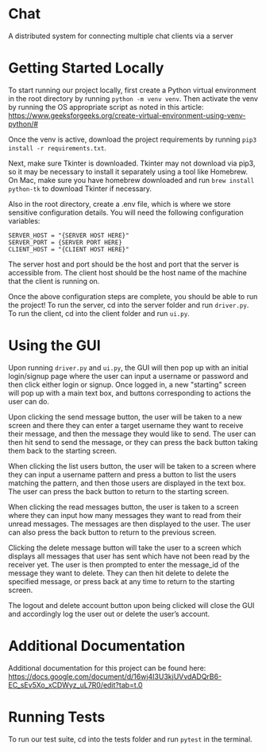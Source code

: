 # Chat
A distributed system for connecting multiple chat clients via a server

# Getting Started Locally
To start running our project locally, first create a Python virtual environment in the root directory by running ```python -m venv venv```. Then activate the venv by running the OS appropriate script as noted in this article: https://www.geeksforgeeks.org/create-virtual-environment-using-venv-python/#

Once the venv is active, download the project requirements by running ```pip3 install -r requirements.txt```.

Next, make sure Tkinter is downloaded. Tkinter may not download via pip3, so it may be necessary to install it separately using a tool like Homebrew. On Mac, make sure you have homebrew downloaded and run ```brew install python-tk``` to download Tkinter if necessary.

Also in the root directory, create a .env file, which is where we store sensitive configuration details. You will need the following configuration variables:
```
SERVER_HOST = "{SERVER HOST HERE}"
SERVER_PORT = {SERVER PORT HERE}
CLIENT_HOST = "{CLIENT HOST HERE}"
```
The server host and port should be the host and port that the server is accessible from. The client host should be the host name of the machine that the client is running on.

Once the above configuration steps are complete, you should be able to run the project! To run the server, cd into the server folder and run ```driver.py```. To run the client, cd into the client folder and run ```ui.py```.

# Using the GUI
Upon running ```driver.py``` and ```ui.py```, the GUI will then pop up with an initial login/signup page where the user can input a username or password and then click either login or signup. Once logged in, a new "starting" screen will pop up with a main text box, and buttons corresponding to actions the user can do. 

Upon clicking the send message button, the user will be taken to a new screen and there they can enter a target username they want to receive their message, and then the message they would like to send. The user can then hit send to send the message, or they can press the back button taking them back to the starting screen.

When clicking the list users button, the user will be taken to a screen where they can input a username pattern and press a button to list the users matching the pattern, and then those users are displayed in the text box. The user can press the back button to return to the starting screen. 

When clicking the read messages button, the user is taken to a screen where they can input how many messages they want to read from their unread messages. The messages are then displayed to the user. The user can also press the back button to return to the previous screen.

Clicking the delete message button will take the user to a screen which displays all messages that user has sent which have not been read by the receiver yet. The user is then prompted to enter the message_id of the message they want to delete. They can then hit delete to delete the specified message, or press back at any time to return to the starting screen. 

The logout and delete account button upon being clicked will close the GUI and accordingly log the user out or delete the user’s account. 

# Additional Documentation
Additional documentation for this project can be found here: https://docs.google.com/document/d/16wj4I3U3kjUVvdADQrB6-EC_sEv5Xo_xCDWyz_uL7R0/edit?tab=t.0

# Running Tests
To run our test suite, cd into the tests folder and run ```pytest``` in the terminal.
